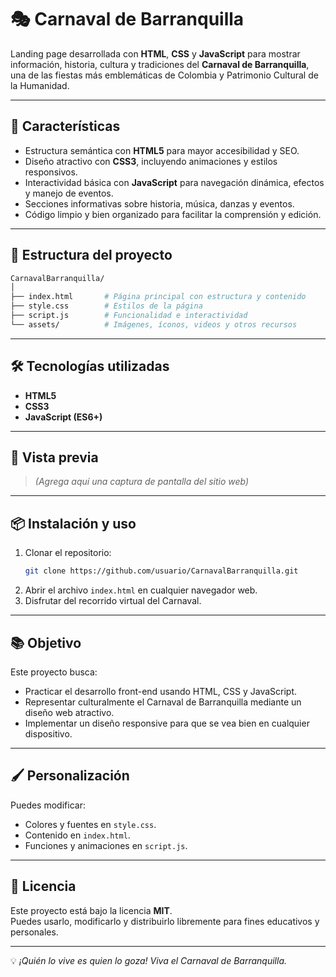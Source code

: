 # 🎭 Carnaval de Barranquilla

Landing page desarrollada con **HTML**, **CSS** y **JavaScript** para mostrar información, historia, cultura y tradiciones del **Carnaval de Barranquilla**, una de las fiestas más emblemáticas de Colombia y Patrimonio Cultural de la Humanidad.

---

## 🚀 Características
- Estructura semántica con **HTML5** para mayor accesibilidad y SEO.
- Diseño atractivo con **CSS3**, incluyendo animaciones y estilos responsivos.
- Interactividad básica con **JavaScript** para navegación dinámica, efectos y manejo de eventos.
- Secciones informativas sobre historia, música, danzas y eventos.
- Código limpio y bien organizado para facilitar la comprensión y edición.

---

## 📂 Estructura del proyecto
```bash
CarnavalBarranquilla/
│
├── index.html       # Página principal con estructura y contenido
├── style.css        # Estilos de la página
├── script.js        # Funcionalidad e interactividad
└── assets/          # Imágenes, íconos, videos y otros recursos
```

---

## 🛠️ Tecnologías utilizadas
- **HTML5**
- **CSS3**
- **JavaScript (ES6+)**

---

## 📸 Vista previa
> *(Agrega aquí una captura de pantalla del sitio web)*

---

## 📦 Instalación y uso
1. Clonar el repositorio:
   ```bash
   git clone https://github.com/usuario/CarnavalBarranquilla.git
   ```
2. Abrir el archivo `index.html` en cualquier navegador web.
3. Disfrutar del recorrido virtual del Carnaval.

---

## 📚 Objetivo
Este proyecto busca:
- Practicar el desarrollo front-end usando HTML, CSS y JavaScript.
- Representar culturalmente el Carnaval de Barranquilla mediante un diseño web atractivo.
- Implementar un diseño responsive para que se vea bien en cualquier dispositivo.

---

## 🖌️ Personalización
Puedes modificar:
- Colores y fuentes en `style.css`.
- Contenido en `index.html`.
- Funciones y animaciones en `script.js`.

---

## 📄 Licencia
Este proyecto está bajo la licencia **MIT**.  
Puedes usarlo, modificarlo y distribuirlo libremente para fines educativos y personales.

---
💡 *¡Quién lo vive es quien lo goza! Viva el Carnaval de Barranquilla.*
